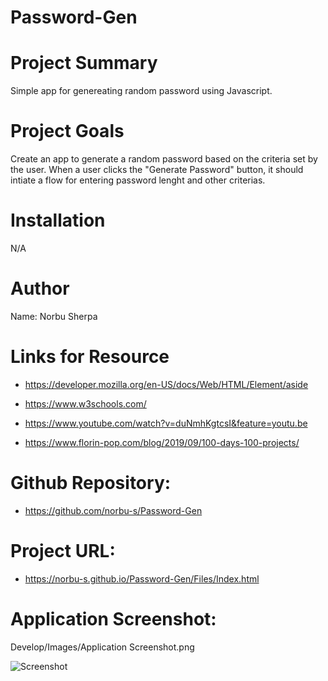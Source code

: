 # Password-Gen

# Project Summary
Simple app for genereating random password using Javascript.

# Project Goals
Create an app to generate a random password based on the criteria set by the user.
When a user clicks the "Generate Password" button, it should intiate a flow for entering password lenght and other criterias.

# Installation
N/A

# Author 
Name: Norbu Sherpa

# Links for Resource

* https://developer.mozilla.org/en-US/docs/Web/HTML/Element/aside

* https://www.w3schools.com/

* https://www.youtube.com/watch?v=duNmhKgtcsI&feature=youtu.be

* https://www.florin-pop.com/blog/2019/09/100-days-100-projects/


# Github Repository:
* https://github.com/norbu-s/Password-Gen

# Project URL:

* https://norbu-s.github.io/Password-Gen/Files/Index.html

# Application Screenshot:

Develop/Images/Application Screenshot.png

![Screenshot](/Develop/Image/ApplicationScreenshot.png)